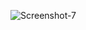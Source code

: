 ![Screenshot-7](https://github.com/staskuznetsov/AsciiArtify/assets/88095654/46ac5f19-1ccf-4307-bcc6-e5ba00164cdf)
